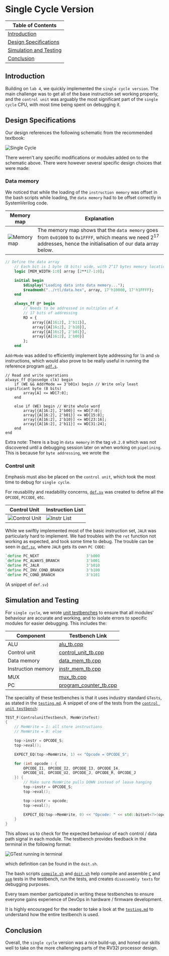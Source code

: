 # Single Cycle Version

| Table of Contents |
|-|
| [Introduction](#introduction) |
| [Design Specifications](#design-specifications) |
| [Simulation and Testing](#simulation-and-testing) |
| [Conclusion](#conclusion) |

## Introduction

Building on `lab 4`, we quickly implemented the `single cycle version`. The main challenge was to get all of the base instruction set working properly, and the `control unit` was arguably the most significant part of the `single cycle` CPU, with most time being spent on debugging it.

## Design Specifications

Our design references the following schematic from the recommended textbook:

![Single Cycle](../../images/single_cycle.png)

There weren't any specific modifications or modules added on to the schematic above. There were however several specific design choices that were made:

### Data memory

We noticed that while the loading of the `instruction memory` was offset in the bash scripts while loading, the `data memory` had to be offset correctly in SystemVerilog code.

| Memory map | Explanation |
|-|-|
| ![Memory map](<../../images/mem_stack.jpg>) | The memory map shows that the `data memory` goes from `0x01000` to `0x1FFFF`, which means we need $2^{17}$ addresses, hence the initialisation of our data array below.

```sv
// Define the data array
    // Each bit is 1 byte (8 bits) wide, with 2^17 bytes memory locations
    logic [MEM_WIDTH-1:0] array [2**17-1:0];

    initial begin
        $display("Loading data into data memory...");
        $readmemh("../rtl/data.hex", array, 17'h10000, 17'h1FFFF);
    end

    always_ff @* begin
        // Needs to be addressed in multiples of 4
        // 17 bits of addressing
        RD = {
            array[{A[16:2], 2'b11}],
            array[{A[16:2], 2'b10}], 
            array[{A[16:2], 2'b01}],    
            array[{A[16:2], 2'b00}] 
        };
    end
``` 

`AddrMode` was added to efficiently implement byte addressing for `lb` and `sb` instructions, which would also prove to be really useful in running the reference program [`pdf.s`](../../tb/asm/pdf.s).

```SV
// Read and write operations
always_ff @(posedge clk) begin
    if (WE && AddrMode == 3'b01x) begin // Write only least significant byte (8 bits)
        array[A] <= WD[7:0];
    end

    else if (WE) begin // Write whole word
        array[{A[16:2], 2'b00}] <= WD[7:0];
        array[{A[16:2], 2'b01}] <= WD[15:8];
        array[{A[16:2], 2'b10}] <= WD[23:16];
        array[{A[16:2], 2'b11}] <= WD[31:24];
    end
end
```

Extra note: There is a bug in `data memory` in the tag `v0.2.0` which was not discovered until a debugging session later on when working on `pipelining`. This is because for `byte addressing`, we wrote the 

### Control unit

Emphasis must also be placed on the `control unit`, which took the most time to debug for `single cycle`. 

For reusability and readability concerns, [`def.sv`](../../rtl/def.sv) was created to define all the `OPCODE`, `PCCODE`, etc.

| Control Unit | Instruction List |
|-|-|
| ![Control Unit](../../images/control_unit.png) | ![Instr List](../../images/RISC-Vcard.png) |

While we swiftly implemented most of the basic instruction set, `JALR` was particularly hard to implement. We had troubles with the `ret` function not working as expected, and took some time to debug. The trouble can be seen in [`def.sv`](../../rtl/def.sv), where `JALR` gets its own `PC CODE`:

```sv
`define PC_NEXT                     3'b000
`define PC_ALWAYS_BRANCH            3'b001
`define PC_JALR                     3'b010
`define PC_INV_COND_BRANCH          3'b100
`define PC_COND_BRANCH              3'b101
```
(A snippet of `def.sv`)

## Simulation and Testing

For `single cycle`, we wrote [unit testbenches](../../tb/test) to ensure that all modules' behaviour are accurate and working, and to isolate errors to specific modules for easier debugging. This includes the:

| Component | Testbench Link |
|-|-|
| ALU | [alu_tb.cpp](../../tb/test/alu_tb.cpp) |
| Control unit | [control_unit_tb.cpp](../../tb/test/control_unit_tb.cpp) |
| Data memory | [data_mem_tb.cpp](../../tb/test/data_mem_tb.cpp) |
| Instruction memory | [instr_mem_tb.cpp](../../tb/test/instr_mem_tb.cpp) |
| MUX | [mux_tb.cpp](../../tb/test/mux_tb.cpp) |
| PC | [program_counter_tb.cpp](../../tb/test/control_unit_tb.cpp) |

The speciality of these testbenches is that it uses industry standard `GTests`, as stated in the [`testing.md`](testing.md). A snippet of one of the tests from the [`control unit testbench`](../../tb/test/control_unit_tb.cpp):

```cpp
TEST_F(ControlunitTestbench, MemWriteTest)
{   
    // MemWrite = 1: all store instructions
    // MemWrite = 0: else

    top->instr = OPCODE_S;
    top->eval();

    EXPECT_EQ(top->MemWrite, 1) << "Opcode = OPCODE_S";

    for (int opcode : { 
        OPCODE_I1, OPCODE_I2, OPCODE_I3, OPCODE_I4, 
        OPCODE_U1, OPCODE_U2, OPCODE_J, OPCODE_R, OPCODE_J
    }) {
        // Make sure MemWrite pulls DOWN instead of leave hanging
        top->instr = OPCODE_S;
        top->eval();

        top->instr = opcode;
        top->eval();

        EXPECT_EQ(top->MemWrite, 0) << "Opcode: " << std::bitset<7>(opcode);
    }
}
```
This allows us to check for the expected behaviour of each control / data path signal in each module. The testbench provides feedback in the terminal in the following format:

![GTest running in terminal](../../images/gtest.png)

which definition can be found in the `doit.sh`.

The bash scripts [`compile.sh`](../../tb/compile.sh) and [`doit.sh`](../../tb/doit.sh) help compile and assemble [`C`](../../tb/c/) and [`asm`](../../tb/asm) tests in the testbench, run the tests, and creates `disassembly texts` for debugging purposes.

Every team member participated in writing these testbenches to ensure everyone gains experience of DevOps in hardware / firmware development. 

It is highly encouraged for the reader to take a look at the [`testing.md`](testing.md) to understand how the entire testbench is used.

## Conclusion

Overall, the `single cycle` version was a nice build-up, and honed our skills well to take on the more challenging parts of the RV32I processor design.